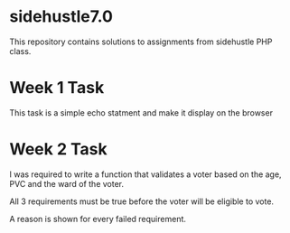 # sidehustle7.0

This repository contains solutions to assignments from sidehustle PHP class.




# Week 1 Task

This task is a simple echo statment and make it display on the browser


# Week 2 Task

I was required to write a function that validates a voter based on the age, PVC and the ward of the voter.

All 3 requirements must be true before the voter will be eligible to vote.

A reason is shown for every failed requirement.





